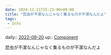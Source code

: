```yaml
---
date: 2024-12-21T15:23:00+09:00
title: "昆虫が不潔なんじゃなく集るものが不潔なんだよ"
tags:
 - Info
---
```


daily:: [2022-09-20](Daily_Note/2022-09-20.md)
up:: [Component](Bar/Novel/Chaos/Component.md)

昆虫が不潔なんじゃなく集るものが不潔なんだよ
